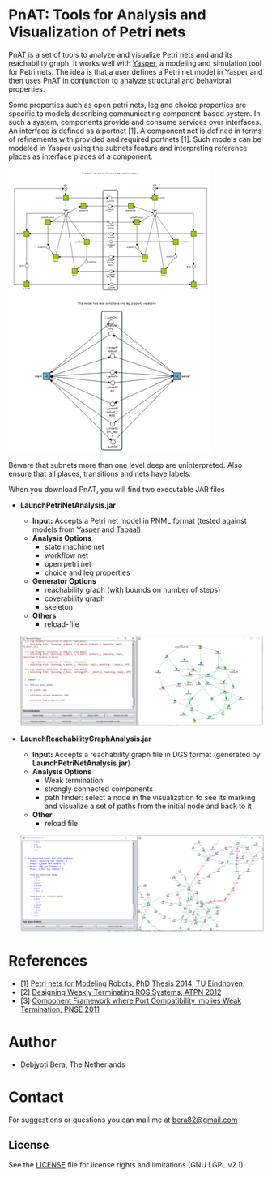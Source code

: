 # PnAT: Tools for Analysis and Visualization of Petri nets

PnAT is a set of tools to analyze and visualize Petri nets and and its reachability graph. It works well with [Yasper](http://www.yasper.org/), a modeling and simulation tool for Petri nets. The idea is that a user defines a Petri net model in Yasper and then uses PnAT in conjunction to analyze structural and behavioral properties. 

Some properties such as open petri nets, leg and choice properties are specific to models describing communicating component-based system. In such a system, components provide and consume services over interfaces. An interface is defined as a portnet [1]. A component net is defined in terms of refinements with provided and required portnets [1]. Such models can be modeled in Yasper using the subnets feature and interpreting reference places as interface places of a component. 

![GitHub Logo](/Images/yasper.png)

Beware that subnets more than one level deep are uninterpreted. Also ensure that all places, transitions and nets have labels. 

When you download PnAT, you will find two executable JAR files

  * **LaunchPetriNetAnalysis.jar**
    * **Input:** Accepts a Petri net model in PNML format (tested against models from [Yasper](http://www.yasper.org/) and [Tapaal](https://www.tapaal.net/)).
    * **Analysis Options**
      * state machine net
      * workflow net
      * open petri net
      * choice and leg properties
    * **Generator Options**
      * reachability graph (with bounds on number of steps)
      * coverability graph
      * skeleton 
    * **Others**
      * reload-file
    
    ![GitHub Logo](/Images/PnATStructural.png)
      
  * **LaunchReachabilityGraphAnalysis.jar**
    * **Input:** Accepts a reachability graph file in DGS format (generated by **LaunchPetriNetAnalysis.jar**)
    * **Analysis Options**
      * Weak termination
      * strongly connected components
      * path finder: select a node in the visualization to see its marking and visualize a set of paths from the initial node and back to it
    * **Other**
      * reload file

    ![GitHub Logo](/Images/PnATBehavioral.png)
    
# References
 * [1] [Petri nets for Modeling Robots, PhD Thesis 2014, TU Eindhoven](https://research.tue.nl/en/publications/petri-nets-for-modeling-robots).
 * [2] [Designing Weakly Terminating ROS Systems, ATPN 2012](https://link.springer.com/chapter/10.1007/978-3-642-31131-4_18)
 * [3] [Component Framework where Port Compatibility implies Weak Termination, PNSE 2011](http://ceur-ws.org/Vol-723/paper11.pdf)

# Author
 * Debjyoti Bera, The Netherlands
 
# Contact
  For suggestions or questions you can mail me at bera82@gmail.com

## License

See the [LICENSE](LICENSE) file for license rights and limitations (GNU LGPL v2.1).
